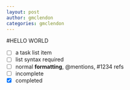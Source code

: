 ```yaml
---
layout: post
author: gmclendon
categories: gmclendon
---
```


#HELLO WORLD
- [ ] a task list item
- [ ] list syntax required
- [ ] normal **formatting**,
      @mentions, #1234 refs
- [ ] incomplete
- [x] completed
